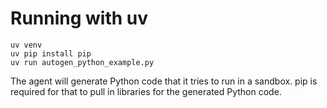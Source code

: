 # Running with uv

```
uv venv
uv pip install pip
uv run autogen_python_example.py
```

The agent will generate Python code that it tries to run in a sandbox. pip is required for that to pull in libraries for the generated Python code.
